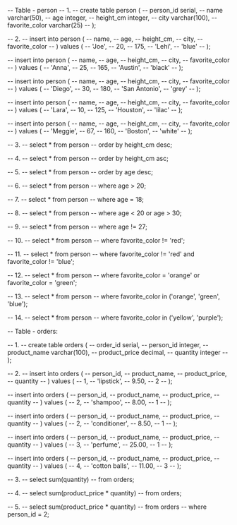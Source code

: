 -- Table - person
-- 1.
-- create table person (
-- 	person_id serial,
--   name varchar(50),
--   age integer,
--   height_cm integer,
--   city varchar(100),
--   favorite_color varchar(25)
-- );

-- 2.
-- insert into person (
-- 	name,
--   age,
--   height_cm,
--   city,
--   favorite_color
-- ) values (
-- 	'Joe',
--   20,
--   175,
--   'Lehi',
--   'blue'
-- );

-- insert into person (
-- 	name,
--   age,
--   height_cm,
--   city,
--   favorite_color
-- ) values (
-- 	'Anna',
--   25,
--   165,
--   'Austin',
--   'black'
-- );

-- insert into person (
-- 	name,
--   age,
--   height_cm,
--   city,
--   favorite_color
-- ) values (
-- 	'Diego',
--   30,
--   180,
--   'San Antonio',
--   'grey'
-- );

-- insert into person (
-- 	name,
--   age,
--   height_cm,
--   city,
--   favorite_color
-- ) values (
-- 	'Lara',
--   10,
--   125,
--   'Houston',
--   'lilac'
-- );

-- insert into person (
-- 	name,
--   age,
--   height_cm,
--   city,
--   favorite_color
-- ) values (
-- 	'Meggie',
--   67,
--   160,
--   'Boston',
--   'white'
-- );

-- 3.
-- select * from person
-- order by height_cm desc;

-- 4.
-- select * from person
-- order by height_cm asc;

-- 5.
-- select * from person
-- order by age desc;

-- 6.
-- select * from person
-- where age > 20;

-- 7.
-- select * from person
-- where age = 18;

-- 8.
-- select * from person
-- where age < 20 or age > 30;

-- 9. 
-- select * from person
-- where age != 27;

-- 10. 
-- select * from person
-- where favorite_color != 'red';

-- 11. 
-- select * from person
-- where favorite_color != 'red' and favorite_color != 'blue';

-- 12.
-- select * from person
-- where favorite_color = 'orange' or favorite_color = 'green';

-- 13. 
-- select * from person
-- where favorite_color in ('orange', 'green', 'blue');

-- 14.
-- select * from person
-- where favorite_color in ('yellow', 'purple');


-- Table - orders:

-- 1.
-- create table orders (
-- 	order_id serial,
--   person_id integer,
--   product_name varchar(100),
--   product_price decimal,
--   quantity integer
-- );

-- 2. 
-- insert into orders (
--   person_id,
--   product_name,
--   product_price,
--   quantity
-- ) values (
-- 	1,
--   'lipstick',
--   9.50,
--   2
-- );

-- insert into orders (
--   person_id,
--   product_name,
--   product_price,
--   quantity
-- ) values (
-- 	2,
--   'shampoo',
--   8.00,
--   1
-- );

-- insert into orders (
--   person_id,
--   product_name,
--   product_price,
--   quantity
-- ) values (
-- 	2,
--   'conditioner',
--   8.50,
--   1
-- );

-- insert into orders (
--   person_id,
--   product_name,
--   product_price,
--   quantity
-- ) values (
-- 	3,
--   'perfume',
--   25.00,
--   1
-- );

-- insert into orders (
--   person_id,
--   product_name,
--   product_price,
--   quantity
-- ) values (
-- 	4,
--   'cotton balls',
--   11.00,
--   3
-- );

-- 3.
-- select sum(quantity)
-- from orders;

-- 4. 
-- select sum(product_price * quantity)
-- from orders;

-- 5. 
-- select sum(product_price * quantity)
-- from orders
-- where person_id = 2;




